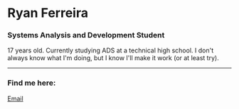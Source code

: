 # Ryan Ferreira

### Systems Analysis and Development Student

17 years old. Currently studying ADS at a technical high school. I don't always know what I'm doing, but I know I'll make it work (or at least try).

---
### Find me here:

[Email](mailto:ryanmatheusferreira@outlook.com.br)
